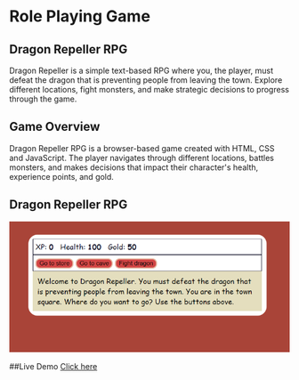# Role Playing Game
## Dragon Repeller RPG

Dragon Repeller is a simple text-based RPG where you, the player, must defeat the dragon that is preventing people from leaving the town. Explore different locations, fight monsters, and make strategic decisions to progress through the game.

## Game Overview

Dragon Repeller RPG is a browser-based game created with HTML, CSS and JavaScript. The player navigates through different locations, battles monsters, and makes decisions that impact their character's health, experience points, and gold.

## Dragon Repeller RPG

![Screenshot 2024-01-14 000943.png](<Screenshot 2024-01-14 000943.png>)

##Live Demo
[Click here](https://tracyk10.github.io/role-playing-game/)
